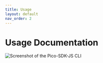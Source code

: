 ```yaml
---
title: Usage
layout: default
nav_order: 2
---
```


# Usage Documentation

![Screenshot of the Pico-SDK-JS CLI]({{site.baseurl}}/assets/images/cli-screenshot.png)